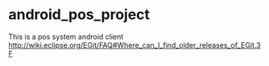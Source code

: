 android_pos_project
===================

This is a pos system android client
http://wiki.eclipse.org/EGit/FAQ#Where_can_I_find_older_releases_of_EGit.3F
